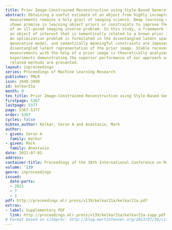 ```yaml
---
title: Prior Image-Constrained Reconstruction using Style-Based Generative Models
abstract: Obtaining a useful estimate of an object from highly incomplete imaging
  measurements remains a holy grail of imaging science. Deep learning methods have
  shown promise in learning object priors or constraints to improve the conditioning
  of an ill-posed imaging inverse problem. In this study, a framework for estimating
  an object of interest that is semantically related to a known prior image, is proposed.
  An optimization problem is formulated in the disentangled latent space of a style-based
  generative model, and semantically meaningful constraints are imposed using the
  disentangled latent representation of the prior image. Stable recovery from incomplete
  measurements with the help of a prior image is theoretically analyzed. Numerical
  experiments demonstrating the superior performance of our approach as compared to
  related methods are presented.
layout: inproceedings
series: Proceedings of Machine Learning Research
publisher: PMLR
issn: 2640-3498
id: kelkar21a
month: 0
tex_title: Prior Image-Constrained Reconstruction using Style-Based Generative Models
firstpage: 5367
lastpage: 5377
page: 5367-5377
order: 5367
cycles: false
bibtex_author: Kelkar, Varun A and Anastasio, Mark
author:
- given: Varun A
  family: Kelkar
- given: Mark
  family: Anastasio
date: 2021-07-01
address:
container-title: Proceedings of the 38th International Conference on Machine Learning
volume: '139'
genre: inproceedings
issued:
  date-parts:
  - 2021
  - 7
  - 1
pdf: http://proceedings.mlr.press/v139/kelkar21a/kelkar21a.pdf
extras:
- label: Supplementary PDF
  link: http://proceedings.mlr.press/v139/kelkar21a/kelkar21a-supp.pdf
# Format based on citeproc: http://blog.martinfenner.org/2013/07/30/citeproc-yaml-for-bibliographies/
---
```

